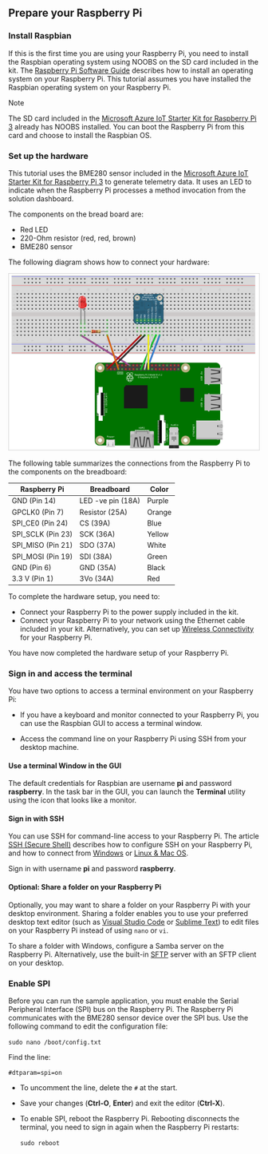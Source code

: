 ## Prepare your Raspberry Pi

### Install Raspbian

If this is the first time you are using your Raspberry Pi, you need to install the Raspbian operating system using NOOBS on the SD card included in the kit. The [Raspberry Pi Software Guide][lnk-install-raspbian] describes how to install an operating system on your Raspberry Pi. This tutorial assumes you have installed the Raspbian operating system on your Raspberry Pi.

> [!NOTE]
> The SD card included in the [Microsoft Azure IoT Starter Kit for Raspberry Pi 3][lnk-starter-kits] already has NOOBS installed. You can boot the Raspberry Pi from this card and choose to install the Raspbian OS.

### Set up the hardware

This tutorial uses the BME280 sensor included in the [Microsoft Azure IoT Starter Kit for Raspberry Pi 3][lnk-starter-kits] to generate telemetry data. It uses an LED to indicate when the Raspberry Pi processes a method invocation from the solution dashboard.

The components on the bread board are:

- Red LED
- 220-Ohm resistor (red, red, brown)
- BME280 sensor

The following diagram shows how to connect your hardware:

![Hardware setup for Raspberry Pi][img-connection-diagram]

The following table summarizes the connections from the Raspberry Pi to the components on the breadboard:

| Raspberry Pi            | Breadboard             |Color         |
| ----------------------- | ---------------------- | ------------- |
| GND (Pin 14)            | LED -ve pin (18A)      | Purple          |
| GPCLK0 (Pin 7)          | Resistor (25A)         | Orange          |
| SPI_CE0 (Pin 24)        | CS (39A)               | Blue          |
| SPI_SCLK (Pin 23)       | SCK (36A)              | Yellow        |
| SPI_MISO (Pin 21)       | SDO (37A)              | White         |
| SPI_MOSI (Pin 19)       | SDI (38A)              | Green         |
| GND (Pin 6)             | GND (35A)              | Black         |
| 3.3 V (Pin 1)           | 3Vo (34A)              | Red           |

To complete the hardware setup, you need to:

- Connect your Raspberry Pi to the power supply included in the kit.
- Connect your Raspberry Pi to your network using the Ethernet cable included in your kit. Alternatively, you can set up [Wireless Connectivity][lnk-pi-wireless] for your Raspberry Pi.

You have now completed the hardware setup of your Raspberry Pi.

### Sign in and access the terminal

You have two options to access a terminal environment on your Raspberry Pi:

- If you have a keyboard and monitor connected to your Raspberry Pi, you can use the Raspbian GUI to access a terminal window.

- Access the command line on your Raspberry Pi using SSH from your desktop machine.

#### Use a terminal Window in the GUI

The default credentials for Raspbian are username **pi** and password **raspberry**. In the task bar in the GUI, you can launch the **Terminal** utility using the icon that looks like a monitor.

#### Sign in with SSH

You can use SSH for command-line access to your Raspberry Pi. The article [SSH (Secure Shell)][lnk-pi-ssh] describes how to configure SSH on your Raspberry Pi, and how to connect from [Windows][lnk-ssh-windows] or [Linux & Mac OS][lnk-ssh-linux].

Sign in with username **pi** and password **raspberry**.

#### Optional: Share a folder on your Raspberry Pi

Optionally, you may want to share a folder on your Raspberry Pi with your desktop environment. Sharing a folder enables you to use your preferred desktop text editor (such as [Visual Studio Code](https://code.visualstudio.com/) or [Sublime Text](http://www.sublimetext.com/)) to edit files on your Raspberry Pi instead of using `nano` or `vi`.

To share a folder with Windows, configure a Samba server on the Raspberry Pi. Alternatively, use the built-in [SFTP](https://www.raspberrypi.org/documentation/remote-access/) server with an SFTP client on your desktop.

### Enable SPI

Before you can run the sample application, you must enable the Serial Peripheral Interface (SPI) bus on the Raspberry Pi. The Raspberry Pi communicates with the BME280 sensor device over the SPI bus. Use the following command to edit the configuration file:

`sudo nano /boot/config.txt`

Find the line:

```
#dtparam=spi=on
```

- To uncomment the line, delete the `#` at the start.
- Save your changes (**Ctrl-O**, **Enter**) and exit the editor (**Ctrl-X**).
- To enable SPI, reboot the Raspberry Pi. Rebooting disconnects the terminal, you need to sign in again when the Raspberry Pi restarts:

  `sudo reboot`


[img-connection-diagram]: media/iot-suite-raspberry-pi-kit-prepare-pi/rpi2_remote_monitoring.png

[lnk-install-raspbian]: https://www.raspberrypi.org/learning/software-guide/quickstart/
[lnk-pi-wireless]: https://www.raspberrypi.org/documentation/configuration/wireless/README.md
[lnk-pi-ssh]: https://www.raspberrypi.org/documentation/remote-access/ssh/README.md
[lnk-ssh-windows]: https://www.raspberrypi.org/documentation/remote-access/ssh/windows.md
[lnk-ssh-linux]: https://www.raspberrypi.org/documentation/remote-access/ssh/unix.md
[lnk-starter-kits]: https://azure.microsoft.com/develop/iot/starter-kits/